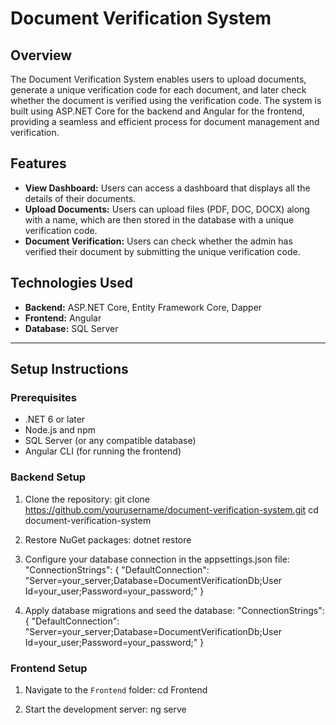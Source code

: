# Document Verification System

## Overview
The Document Verification System enables users to upload documents, generate a unique verification code for each document, and later check whether the document is verified using the verification code. The system is built using ASP.NET Core for the backend and Angular for the frontend, providing a seamless and efficient process for document management and verification.

## Features
- **View Dashboard:** Users can access a dashboard that displays all the details of their documents.
- **Upload Documents:** Users can upload files (PDF, DOC, DOCX) along with a name, which are then stored in the database with a unique verification code.
- **Document Verification:** Users can check whether the admin has verified their document by submitting the unique verification code.


## Technologies Used
- **Backend:** ASP.NET Core, Entity Framework Core, Dapper
- **Frontend:** Angular
- **Database:** SQL Server


---

## Setup Instructions

### Prerequisites

- .NET 6 or later
- Node.js and npm
- SQL Server (or any compatible database)
- Angular CLI (for running the frontend)

### Backend Setup
1. Clone the repository:
   git clone https://github.com/yourusername/document-verification-system.git
   cd document-verification-system

2. Restore NuGet packages:
   dotnet restore

  
3. Configure your database connection in the appsettings.json file:
"ConnectionStrings": {
    "DefaultConnection": "Server=your_server;Database=DocumentVerificationDb;User Id=your_user;Password=your_password;"
}



4.  Apply database migrations and seed the database:
  "ConnectionStrings": {
      "DefaultConnection": "Server=your_server;Database=DocumentVerificationDb;User Id=your_user;Password=your_password;"
  }

### Frontend Setup

1. Navigate to the `Frontend` folder: 
   cd Frontend

2. Start the development server:
   ng serve






